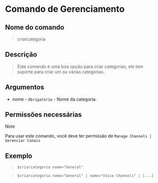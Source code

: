 # Comando de Gerenciamento

## Nome do comando
> criarcategoria

## Descrição
> Este comando é uma boa opção para criar categorias, ele tem suporte para criar um ou várias categorias.

## Argumentos
- nome - `Obrigatório` - Nome da categoria.

## Permissões necessárias
> [!NOTE]
> Para usar este comando, você deve ter permissão de `Manage Channels | Gerenciar Canais`

## Exemplo
> `$criarcategoria nome="General"`

> `$criarcategoria nome="General" | nome="Voice Channels" | [...]`